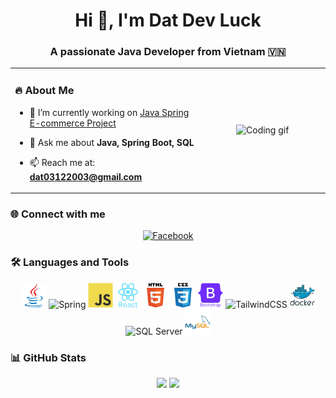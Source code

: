 <h1 align="center">Hi 👋, I'm Dat Dev Luck</h1>
<h3 align="center">A passionate Java Developer from Vietnam 🇻🇳</h3>

<table>
  <tr>
    <td valign="top" width="60%">

### 🔥 About Me

- 🔭 I’m currently working on [Java Spring E-commerce Project](https://github.com/quocdatdang03/Shopping-Ecommerce.git)  
- 💬 Ask me about **Java, Spring Boot, SQL**  
- 📫 Reach me at: **dat03122003@gmail.com**

    </td>
    <td align="center" width="40%">
      <img src="https://mir-s3-cdn-cf.behance.net/project_modules/hd/06f21a161921919.63cd7887d0a70.gif" width="250" alt="Coding gif" />
    </td>
  </tr>
</table>

### 🌐 Connect with me

<p align="center">
  <a href="https://www.facebook.com/share/fM9dp5ieDmPbAamX/?mibextid=LQQJ4d" target="_blank">
    <img src="https://img.shields.io/badge/Facebook-1877F2?style=for-the-badge&logo=facebook&logoColor=white" alt="Facebook"/>
  </a>
</p>

### 🛠️ Languages and Tools

<p align="center">
  <img src="https://raw.githubusercontent.com/devicons/devicon/master/icons/java/java-original.svg" alt="Java" width="40" height="40"/>
  <img src="https://www.vectorlogo.zone/logos/springio/springio-icon.svg" alt="Spring" width="40" height="40"/>
  <img src="https://raw.githubusercontent.com/devicons/devicon/master/icons/javascript/javascript-original.svg" alt="JavaScript" width="40" height="40"/>
  <img src="https://raw.githubusercontent.com/devicons/devicon/master/icons/react/react-original-wordmark.svg" alt="React" width="40" height="40"/>
  <img src="https://raw.githubusercontent.com/devicons/devicon/master/icons/html5/html5-original-wordmark.svg" alt="HTML5" width="40" height="40"/>
  <img src="https://raw.githubusercontent.com/devicons/devicon/master/icons/css3/css3-original-wordmark.svg" alt="CSS3" width="40" height="40"/>
  <img src="https://raw.githubusercontent.com/devicons/devicon/master/icons/bootstrap/bootstrap-plain-wordmark.svg" alt="Bootstrap" width="40" height="40"/>
  <img src="https://www.vectorlogo.zone/logos/tailwindcss/tailwindcss-icon.svg" alt="TailwindCSS" width="40" height="40"/>
  <img src="https://raw.githubusercontent.com/devicons/devicon/master/icons/docker/docker-original-wordmark.svg" alt="Docker" width="40" height="40"/>
  <img src="https://www.svgrepo.com/show/303229/microsoft-sql-server-logo.svg" alt="SQL Server" width="40" height="40"/>
  <img src="https://raw.githubusercontent.com/devicons/devicon/master/icons/mysql/mysql-original-wordmark.svg" alt="MySQL" width="40" height="40"/>
</p>

### 📊 GitHub Stats

<p align="center">
  <img src="https://github-readme-stats.vercel.app/api?username=quocdatdang03&show_icons=true&theme=radical" width="47%" />
  <img src="https://github-readme-stats.vercel.app/api/top-langs?username=quocdatdang03&layout=compact&theme=radical" width="47%" />
</p>
